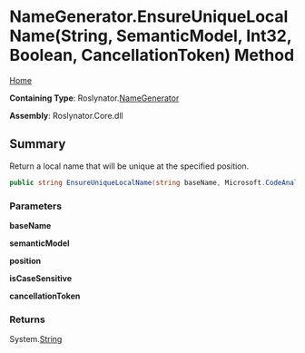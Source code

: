 # NameGenerator\.EnsureUniqueLocalName\(String, SemanticModel, Int32, Boolean, CancellationToken\) Method

[Home](../../../README.md)

**Containing Type**: Roslynator\.[NameGenerator](../README.md)

**Assembly**: Roslynator\.Core\.dll

## Summary

Return a local name that will be unique at the specified position\.

```csharp
public string EnsureUniqueLocalName(string baseName, Microsoft.CodeAnalysis.SemanticModel semanticModel, int position, bool isCaseSensitive = true, System.Threading.CancellationToken cancellationToken = default)
```

### Parameters

**baseName**

**semanticModel**

**position**

**isCaseSensitive**

**cancellationToken**

### Returns

System\.[String](https://docs.microsoft.com/en-us/dotnet/api/system.string)

